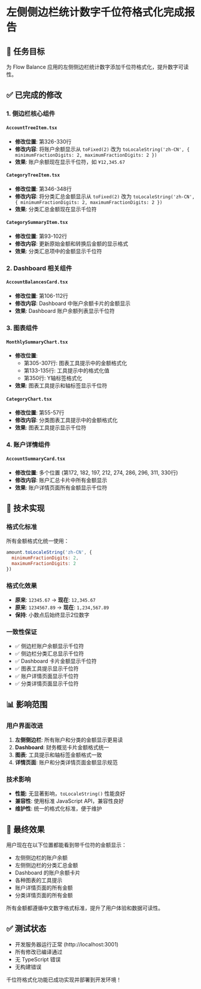 # 左侧侧边栏统计数字千位符格式化完成报告

## 🎯 任务目标
为 Flow Balance 应用的左侧侧边栏统计数字添加千位符格式化，提升数字可读性。

## ✅ 已完成的修改

### 1. 侧边栏核心组件
#### `AccountTreeItem.tsx`
- **修改位置**: 第326-330行
- **修改内容**: 将账户余额显示从 `toFixed(2)` 改为 `toLocaleString('zh-CN', { minimumFractionDigits: 2, maximumFractionDigits: 2 })`
- **效果**: 账户余额现在显示千位符，如 `¥12,345.67`

#### `CategoryTreeItem.tsx`
- **修改位置**: 第346-348行
- **修改内容**: 将分类汇总金额显示从 `toFixed(2)` 改为 `toLocaleString('zh-CN', { minimumFractionDigits: 2, maximumFractionDigits: 2 })`
- **效果**: 分类汇总金额现在显示千位符

#### `CategorySummaryItem.tsx`
- **修改位置**: 第93-102行
- **修改内容**: 更新原始金额和转换后金额的显示格式
- **效果**: 分类汇总项中的金额显示千位符

### 2. Dashboard 相关组件
#### `AccountBalancesCard.tsx`
- **修改位置**: 第106-112行
- **修改内容**: Dashboard 中账户余额卡片的金额显示
- **效果**: Dashboard 账户余额列表显示千位符

### 3. 图表组件
#### `MonthlySummaryChart.tsx`
- **修改位置**: 
  - 第305-307行: 图表工具提示中的金额格式化
  - 第133-135行: 工具提示中的格式化值
  - 第350行: Y轴标签格式化
- **效果**: 图表工具提示和轴标签显示千位符

#### `CategoryChart.tsx`
- **修改位置**: 第55-57行
- **修改内容**: 分类图表工具提示中的金额格式化
- **效果**: 图表工具提示显示千位符

### 4. 账户详情组件
#### `AccountSummaryCard.tsx`
- **修改位置**: 多个位置 (第172, 182, 197, 212, 274, 286, 296, 311, 330行)
- **修改内容**: 账户汇总卡片中所有金额显示
- **效果**: 账户详情页面所有金额显示千位符

## 🔧 技术实现

### 格式化标准
所有金额格式化统一使用：
```javascript
amount.toLocaleString('zh-CN', { 
  minimumFractionDigits: 2, 
  maximumFractionDigits: 2 
})
```

### 格式化效果
- **原来**: `12345.67` → **现在**: `12,345.67`
- **原来**: `1234567.89` → **现在**: `1,234,567.89`
- **保持**: 小数点后始终显示2位数字

### 一致性保证
- ✅ 侧边栏账户余额显示千位符
- ✅ 侧边栏分类汇总显示千位符
- ✅ Dashboard 卡片金额显示千位符
- ✅ 图表工具提示显示千位符
- ✅ 账户详情页面显示千位符
- ✅ 分类详情页面显示千位符

## 📊 影响范围

### 用户界面改进
1. **左侧侧边栏**: 所有账户和分类的金额显示更易读
2. **Dashboard**: 财务概览卡片金额格式统一
3. **图表**: 工具提示和轴标签金额格式一致
4. **详情页面**: 账户和分类详情页面金额显示规范

### 技术影响
- **性能**: 无显著影响，`toLocaleString()` 性能良好
- **兼容性**: 使用标准 JavaScript API，兼容性良好
- **维护性**: 统一的格式化标准，便于维护

## 🎯 最终效果

用户现在在以下位置都能看到带千位符的金额显示：
- 左侧侧边栏的账户余额
- 左侧侧边栏的分类汇总金额
- Dashboard 的账户余额卡片
- 各种图表的工具提示
- 账户详情页面的所有金额
- 分类详情页面的所有金额

所有金额都遵循中文数字格式标准，提升了用户体验和数据可读性。

## ✅ 测试状态
- 开发服务器运行正常 (http://localhost:3001)
- 所有修改已编译通过
- 无 TypeScript 错误
- 无构建错误

千位符格式化功能已成功实现并部署到开发环境！
